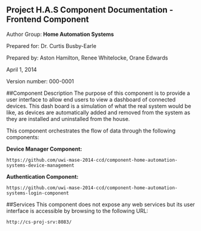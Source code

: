 Project H.A.S Component Documentation - Frontend Component
------------------------------------------------------------
Author Group: **Home Automation Systems**

Prepared for: Dr. Curtis Busby-Earle

Prepared by: Aston Hamilton, Renee Whitelocke, Orane Edwards

April 1, 2014

Version number: 000-0001


##Component Description
The purpose of this component is to provide a user interface to allow end users to view a dashboard of connected devices. This dash board is a simulation of what the real system would be like, as devices are automatically added and removed from the system as they are installed and uninstalled from the house.


This component orchestrates the flow of data through the following components:

**Device Manager Component:**

	https://github.com/uwi-mase-2014-ccd/component-home-automation-systems-device-management

**Authentication Component:**

	https://github.com/uwi-mase-2014-ccd/component-home-automation-systems-login-component

##Services
This component does not expose any web services but its user interface is accessible by browsing to the following URL:

	http://cs-proj-srv:8083/